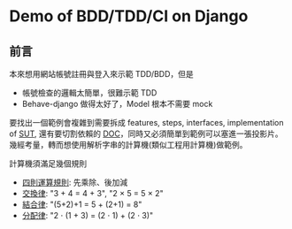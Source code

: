 # Demo of BDD/TDD/CI on Django

## 前言

本來想用網站帳號註冊與登入來示範 TDD/BDD，但是
- 帳號檢查的邏輯太簡單，很難示範 TDD
- Behave-django 做得太好了，Model 根本不需要 mock

要找出一個範例會複雜到需要拆成 features, steps, interfaces, implementation of [SUT](http://xunitpatterns.com/SUT.html), 還有要切割依賴的 [DOC](http://xunitpatterns.com/DOC.html)，同時又必須簡單到範例可以塞進一張投影片。幾經考量，轉而想使用解析字串的計算機(類似工程用計算機)做範例。

計算機須滿足幾個規則
- [四則運算規則](https://zh.wikipedia.org/wiki/%E5%9B%9B%E5%88%99%E8%BF%90%E7%AE%97): 先乘除、後加減
- [交換律](https://zh.wikipedia.org/wiki/%E4%BA%A4%E6%8F%9B%E5%BE%8B): "3 + 4 = 4 + 3",  "2 × 5 = 5 × 2"
- [結合律](https://zh.wikipedia.org/wiki/%E7%BB%93%E5%90%88%E5%BE%8B): "(5+2)+1 = 5 + (2+1) = 8"
- [分配律](https://zh.wikipedia.org/wiki/%E5%88%86%E9%85%8D%E5%BE%8B): "2 ⋅ (1 + 3) = (2 ⋅ 1) + (2 ⋅ 3)"
